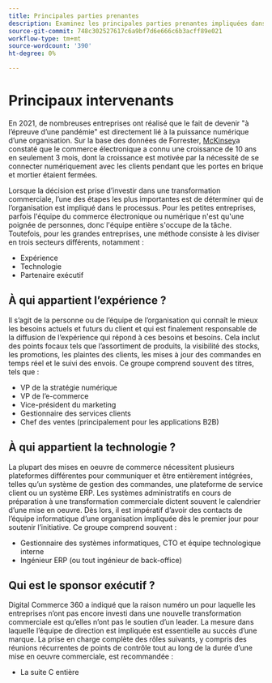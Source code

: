 ```yaml
---
title: Principales parties prenantes
description: Examinez les principales parties prenantes impliquées dans une implémentation d’Adobe Commerce et qui possède différents aspects du projet.
source-git-commit: 748c302527617c6a9bf7d6e666c6b3acff89e021
workflow-type: tm+mt
source-wordcount: '390'
ht-degree: 0%

---
```



# Principaux intervenants

En 2021, de nombreuses entreprises ont réalisé que le fait de devenir &quot;à l’épreuve d’une pandémie&quot; est directement lié à la puissance numérique d’une organisation. Sur la base des données de Forrester, [McKinsey](https://www.mckinsey.com/business-functions/strategy-and-corporate-finance/our-insights/five-fifty-the-quickening)a constaté que le commerce électronique a connu une croissance de 10 ans en seulement 3 mois, dont la croissance est motivée par la nécessité de se connecter numériquement avec les clients pendant que les portes en brique et mortier étaient fermées.

Lorsque la décision est prise d’investir dans une transformation commerciale, l’une des étapes les plus importantes est de déterminer qui de l’organisation est impliqué dans le processus. Pour les petites entreprises, parfois l&#39;équipe du commerce électronique ou numérique n&#39;est qu&#39;une poignée de personnes, donc l&#39;équipe entière s&#39;occupe de la tâche. Toutefois, pour les grandes entreprises, une méthode consiste à les diviser en trois secteurs différents, notamment :

- Expérience
- Technologie
- Partenaire exécutif

## À qui appartient l’expérience ?

Il s’agit de la personne ou de l’équipe de l’organisation qui connaît le mieux les besoins actuels et futurs du client et qui est finalement responsable de la diffusion de l’expérience qui répond à ces besoins et besoins. Cela inclut des points focaux tels que l’assortiment de produits, la visibilité des stocks, les promotions, les plaintes des clients, les mises à jour des commandes en temps réel et le suivi des envois. Ce groupe comprend souvent des titres, tels que :

- VP de la stratégie numérique
- VP de l’e-commerce
- Vice-président du marketing
- Gestionnaire des services clients
- Chef des ventes (principalement pour les applications B2B)

## À qui appartient la technologie ?

La plupart des mises en oeuvre de commerce nécessitent plusieurs plateformes différentes pour communiquer et être entièrement intégrées, telles qu’un système de gestion des commandes, une plateforme de service client ou un système ERP. Les systèmes administratifs en cours de préparation à une transformation commerciale dictent souvent le calendrier d’une mise en oeuvre. Dès lors, il est impératif d’avoir des contacts de l’équipe informatique d’une organisation impliquée dès le premier jour pour soutenir l’initiative. Ce groupe comprend souvent :

- Gestionnaire des systèmes informatiques, CTO et équipe technologique interne
- Ingénieur ERP (ou tout ingénieur de back-office)

## Qui est le sponsor exécutif ?

Digital Commerce 360 a indiqué que la raison numéro un pour laquelle les entreprises n’ont pas encore investi dans une nouvelle transformation commerciale est qu’elles n’ont pas le soutien d’un leader. La mesure dans laquelle l’équipe de direction est impliquée est essentielle au succès d’une marque. La prise en charge complète des rôles suivants, y compris des réunions récurrentes de points de contrôle tout au long de la durée d’une mise en oeuvre commerciale, est recommandée :

- La suite C entière
